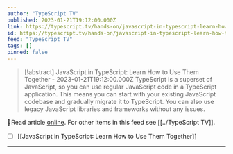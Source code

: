 ```yaml
---
author: "TypeScript TV"
published: 2023-01-21T19:12:00.000Z
link: https://typescript.tv/hands-on/javascript-in-typescript-learn-how-to-use-them-together/
id: https://typescript.tv/hands-on/javascript-in-typescript-learn-how-to-use-them-together/
feed: "TypeScript TV"
tags: []
pinned: false
---
```

> [!abstract] JavaScript in TypeScript: Learn How to Use Them Together - 2023-01-21T19:12:00.000Z
> TypeScript is a superset of JavaScript, so you can use regular JavaScript code in a TypeScript application. This means you can start with your existing JavaScript codebase and gradually migrate it to TypeScript. You can also use legacy JavaScript libraries and frameworks without any issues.

🔗Read article [online](https://typescript.tv/hands-on/javascript-in-typescript-learn-how-to-use-them-together/). For other items in this feed see [[../TypeScript TV]].

- [ ] [[JavaScript in TypeScript꞉ Learn How to Use Them Together]]
- - -

